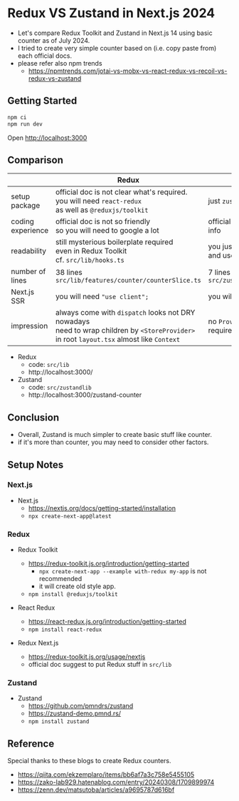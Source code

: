 # Redux VS Zustand in Next.js 2024

* Let's compare Redux Toolkit and Zustand in Next.js 14 using basic counter as of July 2024.
* I tried to create very simple counter based on (i.e. copy paste from) each official docs.
* please refer also npm trends
  - https://npmtrends.com/jotai-vs-mobx-vs-react-redux-vs-recoil-vs-redux-vs-zustand

## Getting Started

```bash
npm ci
npm run dev
```

Open [http://localhost:3000](http://localhost:3000)

## Comparison

|                   | Redux | Zustand | Winner |
| ---               | ---   | ---     | ---     |
| setup package     | official doc is not clear what's required.<br>you will need `react-redux`<br> as well as `@reduxjs/toolkit` | just `zustand` | Zustand |
| coding experience | official doc is not so friendly<br> so you will need to google a lot | official doc provides clear info | Zustand |
| readability       | still mysterious boilerplate required<br> even in Redux Toolkit<br>cf. `src/lib/hooks.ts` | you just need one interface<br> and useStore custom hook | Zustand |
| number of lines   | 38 lines<br>`src/lib/features/counter/counterSlice.ts`   | 7 lines<br>`src/zustandlib/useStore.tsx`    | Zustand |
| Next.js SSR       | you will need `"use client";` | you will need `"use client";` | tie? |
| impression        | always come with `dispatch` looks not DRY nowadays<br>need to wrap children by `<StoreProvider>`<br> in root `layout.tsx` almost like `Context` | no `Provider` pyramids required | Zustand |

* Redux
  - code: `src/lib`
  - http://localhost:3000/
* Zustand
  - code: `src/zustandlib`
  - http://localhost:3000/zustand-counter

## Conclusion

* Overall, Zustand is much simpler to create basic stuff like counter.
* if it's more than counter, you may need to consider other factors.

## Setup Notes

### Next.js

* Next.js
  - https://nextjs.org/docs/getting-started/installation
  - `npx create-next-app@latest`

### Redux

* Redux Toolkit
  - https://redux-toolkit.js.org/introduction/getting-started
    - `npx create-next-app --example with-redux my-app` is not recommended
    - it will create old style app.
  - `npm install @reduxjs/toolkit`

* React Redux
  - https://react-redux.js.org/introduction/getting-started
  - `npm install react-redux`

* Redux Next.js
  - https://redux-toolkit.js.org/usage/nextjs
  - official doc suggest to put Redux stuff in `src/lib`

### Zustand

* Zustand
  - https://github.com/pmndrs/zustand
  - https://zustand-demo.pmnd.rs/
  - `npm install zustand`

## Reference

Special thanks to these blogs to create Redux counters.

* https://qiita.com/ekzemplaro/items/bb6af7a3c758e5455105
* https://zako-lab929.hatenablog.com/entry/20240308/1709899974
* https://zenn.dev/matsutoba/articles/a9695787d616bf
